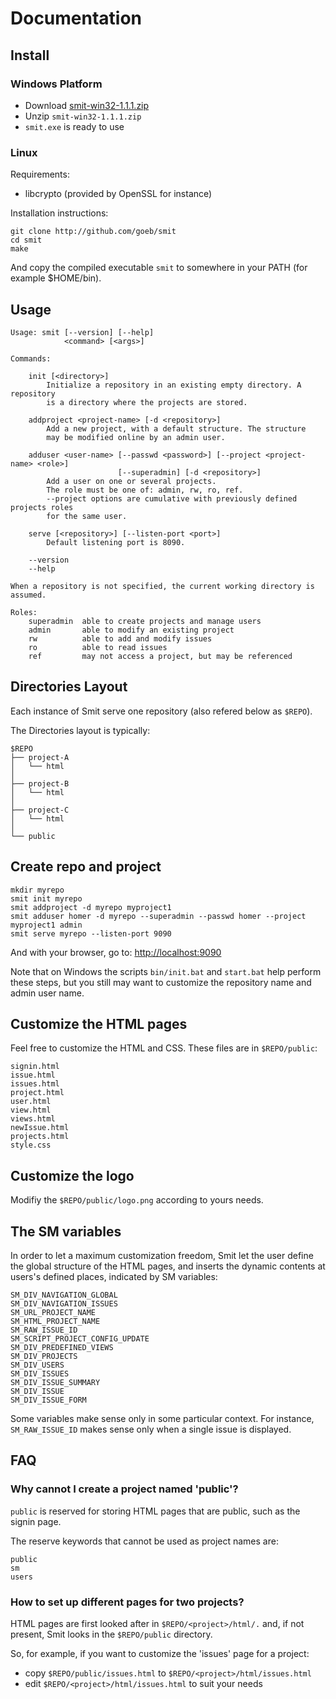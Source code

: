 # Documentation

## Install

### Windows Platform

- Download [smit-win32-1.1.1.zip](downloads/smit-win32-1.1.1.zip)
- Unzip `smit-win32-1.1.1.zip`
- `smit.exe` is ready to use

### Linux

Requirements:

- libcrypto (provided by OpenSSL for instance)

Installation instructions:

    git clone http://github.com/goeb/smit
    cd smit
    make

And copy the compiled executable `smit` to somewhere in your PATH (for example $HOME/bin).

## Usage

    Usage: smit [--version] [--help]
                <command> [<args>]

    Commands:

        init [<directory>]
            Initialize a repository in an existing empty directory. A repository
            is a directory where the projects are stored.

        addproject <project-name> [-d <repository>]
            Add a new project, with a default structure. The structure
            may be modified online by an admin user.
    
        adduser <user-name> [--passwd <password>] [--project <project-name> <role>]
                            [--superadmin] [-d <repository>]
            Add a user on one or several projects.
            The role must be one of: admin, rw, ro, ref.
            --project options are cumulative with previously defined projects roles
            for the same user.
    
        serve [<repository>] [--listen-port <port>]
            Default listening port is 8090.
    
        --version
        --help
    
    When a repository is not specified, the current working directory is assumed.
    
    Roles:
        superadmin  able to create projects and manage users
        admin       able to modify an existing project
        rw          able to add and modify issues
        ro          able to read issues
        ref         may not access a project, but may be referenced

## Directories Layout

Each instance of Smit serve one repository (also refered below as `$REPO`).

The Directories layout is typically:

    $REPO
    ├── project-A
    │   └── html
    │
    ├── project-B
    │   └── html
    │
    ├── project-C
    │   └── html
    │
    └── public
    


## Create repo and project

    mkdir myrepo
    smit init myrepo
    smit addproject -d myrepo myproject1
    smit adduser homer -d myrepo --superadmin --passwd homer --project myproject1 admin
    smit serve myrepo --listen-port 9090

And with your browser, go to: [http://localhost:9090](http://localhost:9090)

Note that on Windows the scripts `bin/init.bat` and `start.bat` help perform these steps, but you still may want to customize the repository name and admin user name.




## Customize the HTML pages

Feel free to customize the HTML and CSS. These files are in `$REPO/public`:

    signin.html
    issue.html
    issues.html
    project.html
    user.html
    view.html
    views.html
    newIssue.html
    projects.html
    style.css


## Customize the logo

Modifiy the `$REPO/public/logo.png` according to yours needs.
    
## The SM variables

In order to let a maximum customization freedom, Smit let the user define the global structure of the HTML pages, and inserts the dynamic contents at users's defined places, indicated by SM variables:

    SM_DIV_NAVIGATION_GLOBAL
    SM_DIV_NAVIGATION_ISSUES
    SM_URL_PROJECT_NAME
    SM_HTML_PROJECT_NAME
    SM_RAW_ISSUE_ID
    SM_SCRIPT_PROJECT_CONFIG_UPDATE
    SM_DIV_PREDEFINED_VIEWS
    SM_DIV_PROJECTS
    SM_DIV_USERS
    SM_DIV_ISSUES
    SM_DIV_ISSUE_SUMMARY
    SM_DIV_ISSUE
    SM_DIV_ISSUE_FORM
 
Some variables make sense only in some particular context. For instance,
`SM_RAW_ISSUE_ID` makes sense only when a single issue is displayed.


## FAQ

### Why cannot I create a project named 'public'?

`public` is reserved for storing HTML pages that are public, such as the signin page.

The reserve keywords that cannot be used as project names are:

    public
    sm
    users

### How to set up different pages for two projects?

HTML pages are first looked after in `$REPO/<project>/html/.` and, if not present, Smit looks in the `$REPO/public` directory.

So, for example, if you want to customize the 'issues' page for a project:

- copy `$REPO/public/issues.html` to `$REPO/<project>/html/issues.html`
- edit `$REPO/<project>/html/issues.html` to suit your needs


